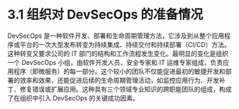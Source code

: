 # 3.1 组织对 DevSecOps 的准备情况

DevSecOps 是一种软件开发、部署和生命周期管理方法，它涉及到从整个应用程序或平台的一次大型发布转变为持续集成、持续交付和持续部署（CI/CD）方法。这种转变又要求公司的 IT 部门的结构和工作流程发生变化。最明显的变化是组织一个 DevSecOps 小组，由软件开发人员、安全专家和 IT 运维专家组成，负责应用程序（即微服务）的每一部分。这个较小的团队不仅能促进最初的敏捷开发和部署的效率和效果，还能促进后续的生命周期管理活动，如监控应用行为、开发补丁、修复错误或扩展应用。这种具有三个领域专业知识的跨职能团队的组成，构成了在组织中引入 DevSecOps 的关键成功因素。
